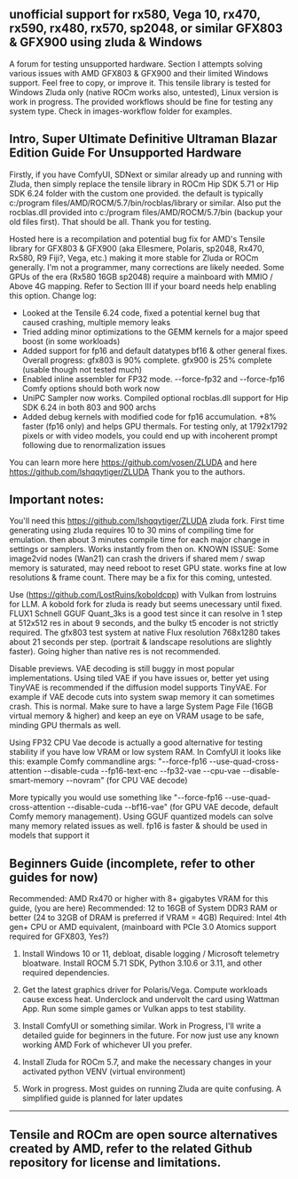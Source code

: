 unofficial support for rx580, Vega 10, rx470, rx590, rx480, rx570, sp2048, or similar GFX803 & GFX900 using zluda &amp; Windows
-----------------------------------

A forum for testing unsupported hardware. Section I attempts solving various issues with AMD GFX803 & GFX900 and their limited Windows support. Feel free to copy, or improve it. This tensile library is tested for Windows Zluda only (native ROCm works also, untested), Linux version is work in progress.  The provided workflows should be fine for testing any system type. Check in images-workflow folder for examples.

Intro, Super Ultimate Definitive Ultraman Blazar Edition Guide For Unsupported Hardware
-----------------------------------

Firstly, if you have ComfyUI, SDNext or similar already up and running with Zluda, then simply replace the tensile library in ROCm Hip SDK 5.71 or Hip SDK 6.24 folder with the custom one provided. the default is typically c:/program files/AMD/ROCM/5.7/bin/rocblas/library or similar. Also put the rocblas.dll provided into c:/program files/AMD/ROCM/5.7/bin  (backup your old files first). That should be all.  Thank you for testing.

Hosted here is a recompilation and potential bug fix for AMD's Tensile library for GFX803 & GFX900 (aka Ellesmere, Polaris, sp2048, Rx470, Rx580, R9 Fiji?, Vega, etc.) making it more stable for Zluda or ROCm generally. I'm not a programmer, many corrections are likely needed.  Some GPUs of the era (Rx580 16GB sp2048) require a mainboard with MMIO / Above 4G mapping. Refer to Section III if your board needs help enabling this option.  Change log:

- Looked at the Tensile 6.24 code, fixed a potential kernel bug that caused crashing, multiple memory leaks
- Tried adding minor optimizations to the GEMM kernels for a major speed boost (in some workloads)
- Added support for fp16 and default datatypes  bf16 &  other general fixes.  Overall progress:  gfx803 is 90% complete.  gfx900 is 25% complete (usable though not tested much)
- Enabled inline assembler for FP32 mode. --force-fp32 and --force-fp16 Comfy options should both work now 
- UniPC Sampler now works.  Compiled optional rocblas.dll support for Hip SDK 6.24 in both 803 and 900 archs
- Added debug kernels with modified code for fp16 accumulation. +8% faster (fp16 only) and helps GPU thermals. For testing only, at 1792x1792 pixels or with video models, you could end up with incoherent prompt following due to renormalization issues

You can learn more here https://github.com/vosen/ZLUDA and here https://github.com/lshqqytiger/ZLUDA
Thank you to the authors.

Important notes:
-----------------------------------
You'll need this https://github.com/lshqqytiger/ZLUDA zluda fork.  First time generating using zluda requires 10 to 30 mins of compiling time for emulation. then about 3 minutes compile time for each major change in settings or samplers. Works instantly from then on.
KNOWN ISSUE:  Some image2vid nodes (Wan21) can crash the drivers if shared mem / swap memory is saturated, may need reboot to reset GPU state.  works fine at low resolutions & frame count.  There may be a fix for this coming, untested.

Use (https://github.com/LostRuins/koboldcpp) with Vulkan from lostruins for LLM.  A kobold fork for zluda is ready but seems unecessary until fixed.  FLUX1 Schnell GGUF Quant_3ks is a good test since it can resolve in 1 step at 512x512 res in about 9 seconds, and the bulky t5 encoder is not strictly required. The gfx803 test system at native Flux resolution 768x1280 takes about 21 seconds per step. (portrait & landscape resolutions are slightly faster). Going higher than native res is not recommended.

Disable previews. VAE decoding is still buggy in most popular implementations. Using tiled VAE if you have issues or, better yet using TinyVAE is recommended if the diffusion model supports TinyVAE. For example if VAE decode cuts into system swap memory it can sometimes crash.  This is normal.  Make sure to have a large System Page File (16GB virtual memory & higher) and keep an eye on VRAM usage to be safe, minding GPU thermals as well.

Using FP32 CPU Vae decode is actually a good alternative for testing stability if you have low VRAM or low system RAM. In ComfyUI it looks like this:  example Comfy commandline args: "--force-fp16 --use-quad-cross-attention --disable-cuda --fp16-text-enc --fp32-vae --cpu-vae --disable-smart-memory --novram"  (for CPU VAE decode)

More typically you would use something like "--force-fp16 --use-quad-cross-attention --disable-cuda --bf16-vae"   (for GPU VAE decode, default Comfy memory management).  Using GGUF quantized models can solve many memory related issues as well.  fp16 is faster & should be used in models that support it

Beginners Guide (incomplete, refer to other guides for now)
-----------------------------------

Recommended: AMD Rx470 or higher with 8+ gigabytes VRAM for this guide, (you are here)
Recommended: 12 to 16GB of System DDR3 RAM or better (24 to 32GB of DRAM is preferred if VRAM = 4GB)
Required: Intel 4th gen+ CPU or AMD equivalent, (mainboard with PCIe 3.0 Atomics support required for GFX803, Yes?)

1. Install Windows 10 or 11, debloat, disable logging / Microsoft telemetry bloatware. Install ROCM 5.71 SDK, Python 3.10.6 or 3.11, and other required dependencies.

2. Get the latest graphics driver for Polaris/Vega. Compute workloads cause excess heat. Underclock and undervolt the card using Wattman App. Run some simple games or Vulkan apps to test stability.

3. Install ComfyUI or something similar.  Work in Progress, I'll write a detailed guide for beginners in the future. For now just use any known working AMD Fork of whichever UI you prefer.

4. Install Zluda for ROCm 5.7, and make the necessary changes in your activated python VENV (virtual environment)

5. Work in progress. Most guides on running Zluda are quite confusing. A simplified guide is planned for later updates

-----------------------------------
Tensile and ROCm are open source alternatives created by AMD, refer to the related Github repository for license and limitations.
-----------------------------------

